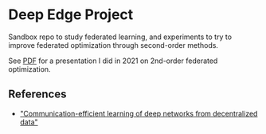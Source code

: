 # Deep Edge Project 

Sandbox repo to study federated learning, and experiments to try to improve federated optimization through second-order methods.

See [PDF](./Second-Order-Federated_master.pdf) for a presentation I did in 2021 on 2nd-order federated optimization.

## References
* ["Communication-efficient learning of deep networks from decentralized data"](arxiv.org/abs/1602.05629)

